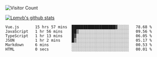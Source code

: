 ![Visitor Count](https://profile-counter.glitch.me/Lpmvb/count.svg)

[![Lpmvb's github stats](https://github-readme-stats.vercel.app/api?username=lpmvb&show_icons=true&title_color=fff&icon_color=79ff97&text_color=9f9f9f&bg_color=151515)](https://github.com/anuraghazra/github-readme-stats)

<!--
Here are some ideas to get you started:

- 🔭 I’m currently working on ...
- 🌱 I’m currently learning ...
- 👯 I’m looking to collaborate on ...
- 🤔 I’m looking for help with ...
- 💬 Ask me about ...
- 📫 How to reach me: ...
- 😄 Pronouns: ...
- ⚡ Fun fact: ...
-->

<!--START_SECTION:waka-->

```text
Vue.js       15 hrs 57 mins  ███████████████████▓░░░░░   78.68 %
JavaScript   1 hr 56 mins    ██▒░░░░░░░░░░░░░░░░░░░░░░   09.56 %
TypeScript   1 hr 13 mins    █▓░░░░░░░░░░░░░░░░░░░░░░░   06.05 %
JSON         1 hr 2 mins     █▒░░░░░░░░░░░░░░░░░░░░░░░   05.17 %
Markdown     6 mins          ░░░░░░░░░░░░░░░░░░░░░░░░░   00.53 %
HTML         0 secs          ░░░░░░░░░░░░░░░░░░░░░░░░░   00.01 %
```

<!--END_SECTION:waka-->
